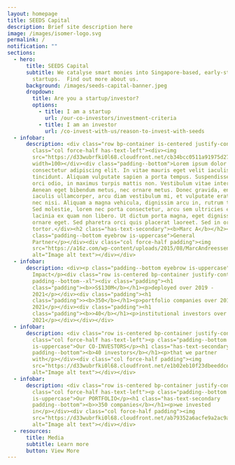 ```yaml
---
layout: homepage
title: SEEDS Capital
description: Brief site description here
image: /images/isomer-logo.svg
permalink: /
notification: ""
sections:
  - hero:
      title: SEEDS Capital
      subtitle: We catalyse smart monies into Singapore-based, early-stage technology
        startups.  Find out more about us.
      background: /images/seeds-capital-banner.jpeg
      dropdown:
        title: Are you a startup/investor?
        options:
          - title: I am a startup
            url: /our-co-investors/investment-criteria
          - title: I am an investor
            url: /co-invest-with-us/reason-to-invest-with-seeds
  - infobar:
      description: <div class="row bp-container is-centered justify-content-between padding--bottom"><div
        class="col force-half has-text-left"><div><img
        src="https://d33wubrfki0l68.cloudfront.net/cb34bcc0511a91975d27aeddce2e86408d6cac28/e3469/images/quotation-symbol-png.png"
        width=100></div><div class="padding--bottom">Lorem ipsum dolor sit amet,
        consectetur adipiscing elit. In vitae mauris eget velit iaculis
        tincidunt. Aliquam vulputate sapien a porta tempus. Suspendisse accumsan
        orci odio, in maximus turpis mattis non. Vestibulum vitae interdum enim.
        Aenean eget bibendum metus, nec ornare metus. Donec gravida, enim ac
        iaculis ullamcorper, arcu diam vestibulum mi, et vulputate erat dolor
        nec nisi. Aliquam a magna vehicula, dignissim arcu in, rutrum tellus.
        Sed molestie, lorem nec porta consectetur, arcu sem ultricies ex, non
        lacinia ex quam non libero. Ut dictum porta magna, eget dignissim erat
        ornare eget. Sed pharetra orci quis placerat laoreet. Sed in ornare
        tortor.</div><h2 class="has-text-secondary"><b>Marc A</b></h2><p
        class="padding--bottom eyebrow is-uppercase">General
        Partner</p></div><div class="col force-half padding"><img
        src="https://a16z.com/wp-content/uploads/2015/08/MarcAndreessen-400x400.jpg"
        alt="Image alt text"></div></div>
  - infobar:
      description: <div><p class="padding--bottom eyebrow is-uppercase">Our
        Impact</p><div class="row is-centered bp-container justify-content-between
        padding--bottom--xl"><div class="padding"><h1
        class="padding"><b>>S$130M</b></h1><p>deployed over 2019 -
        2021</p></div><div class="padding"><h1
        class="padding">><b>350</b></h1><p>portfolio companies over 2019 -
        2021</p></div><div class="padding"><h1
        class="padding"><b>>40</b></h1><p>institutional investors over 2019 -
        2021</p></div></div></div>
  - infobar:
      description: <div class="row is-centered bp-container justify-content-between padding--bottom"><div
        class="col force-half has-text-left"><p class="padding--bottom eyebrow
        is-uppercase">Our CO-INVESTORS</p><h1 class="has-text-secondary
        padding--bottom"><b>40 investors</b></h1><p>that we partner
        with</p></div><div class="col force-half padding"><img
        src="https://d33wubrfki0l68.cloudfront.net/e1b02eb10f23dbeeddcebff77ff546f8df6be30e/451f0/images/coinvestors.png"
        alt="Image alt text"></div></div>
  - infobar:
      description: <div class="row is-centered bp-container justify-content-between padding--bottom"><div
        class="col force-half has-text-left"><p class="padding--bottom eyebrow
        is-uppercase">Our PORTFOLIO</p><h1 class="has-text-secondary
        padding--bottom"><b>>350 companies</b></h1><p>we invested
        in</p></div><div class="col force-half padding"><img
        src="https://d33wubrfki0l68.cloudfront.net/ab79352a6acfe9a2ac9abba90ec4cddbe1802a11/a4351/images/successstories.png"
        alt="Image alt text"></div></div>
  - resources:
      title: Media
      subtitle: Learn more
      button: View More
---
```

